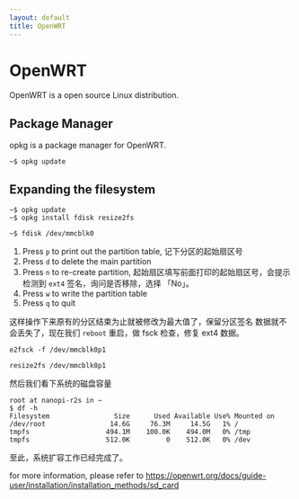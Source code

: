 ```yaml
---
layout: default
title: OpenWRT
---
```


# OpenWRT

OpenWRT is a open source Linux distribution.

## Package Manager

opkg is a package manager for OpenWRT.

```shell
~$ opkg update
```

## Expanding the filesystem

```shell
~$ opkg update
~$ opkg install fdisk resize2fs
```

```shell
~$ fdisk /dev/mmcblk0
```

1. Press `p` to print out the partition table, 记下分区的起始扇区号
2. Press `d` to delete the main partition
3. Press `n` to re-create partition, 起始扇区填写前面打印的起始扇区号，会提示检测到 `ext4` 签名，询问是否移除，选择 「No」。
4. Press `w` to write the partition table
5. Press `q` to quit

这样操作下来原有的分区结束为止就被修改为最大值了，保留分区签名 数据就不会丢失了，现在我们 `reboot` 重启，做 fsck 检查，修复 ext4 数据。

```shell
e2fsck -f /dev/mmcblk0p1
```

```shell
resize2fs /dev/mmcblk0p1
```

然后我们看下系统的磁盘容量

```shell
root at nanopi-r2s in ~
$ df -h
Filesystem                Size      Used Available Use% Mounted on
/dev/root                14.6G     76.3M     14.5G   1% /
tmpfs                   494.1M    100.0K    494.0M   0% /tmp
tmpfs                   512.0K         0    512.0K   0% /dev
```

至此，系统扩容工作已经完成了。

for more information, please refer to <https://openwrt.org/docs/guide-user/installation/installation_methods/sd_card>
